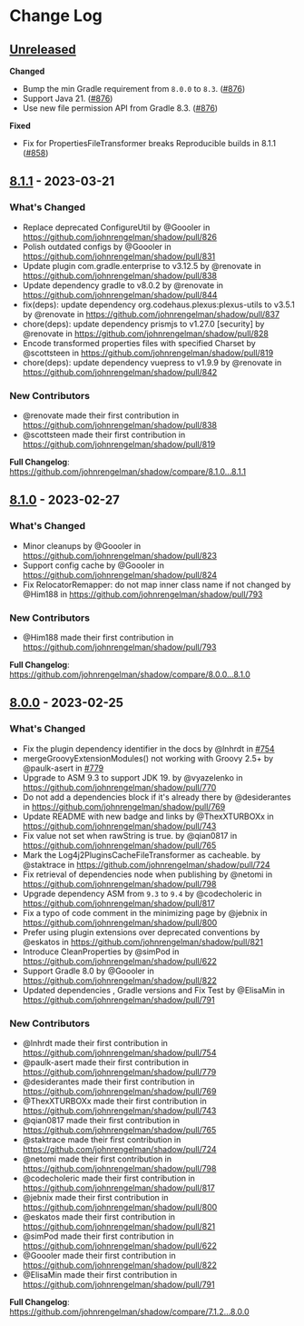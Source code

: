 # Change Log

## [Unreleased]

**Changed**

- Bump the min Gradle requirement from `8.0.0` to `8.3`. ([#876](https://github.com/johnrengelman/shadow/pull/876))
- Support Java 21. ([#876](https://github.com/johnrengelman/shadow/pull/876))
- Use new file permission API from Gradle 8.3. ([#876](https://github.com/johnrengelman/shadow/pull/876))

**Fixed**

- Fix for PropertiesFileTransformer breaks Reproducible builds in
  8.1.1 ([#858](https://github.com/johnrengelman/shadow/pull/858))

## [8.1.1] - 2023-03-21

### What's Changed

* Replace deprecated ConfigureUtil by @Goooler in https://github.com/johnrengelman/shadow/pull/826
* Polish outdated configs by @Goooler in https://github.com/johnrengelman/shadow/pull/831
* Update plugin com.gradle.enterprise to v3.12.5 by @renovate in https://github.com/johnrengelman/shadow/pull/838
* Update dependency gradle to v8.0.2 by @renovate in https://github.com/johnrengelman/shadow/pull/844
* fix(deps): update dependency org.codehaus.plexus:plexus-utils to v3.5.1 by @renovate
  in https://github.com/johnrengelman/shadow/pull/837
* chore(deps): update dependency prismjs to v1.27.0 [security] by @renovate
  in https://github.com/johnrengelman/shadow/pull/828
* Encode transformed properties files with specified Charset by @scottsteen
  in https://github.com/johnrengelman/shadow/pull/819
* chore(deps): update dependency vuepress to v1.9.9 by @renovate in https://github.com/johnrengelman/shadow/pull/842

### New Contributors

* @renovate made their first contribution in https://github.com/johnrengelman/shadow/pull/838
* @scottsteen made their first contribution in https://github.com/johnrengelman/shadow/pull/819

**Full Changelog**: https://github.com/johnrengelman/shadow/compare/8.1.0...8.1.1

## [8.1.0] - 2023-02-27

### What's Changed

* Minor cleanups by @Goooler in https://github.com/johnrengelman/shadow/pull/823
* Support config cache by @Goooler in https://github.com/johnrengelman/shadow/pull/824
* Fix RelocatorRemapper: do not map inner class name if not changed by @Him188
  in https://github.com/johnrengelman/shadow/pull/793

### New Contributors

* @Him188 made their first contribution in https://github.com/johnrengelman/shadow/pull/793

**Full Changelog**: https://github.com/johnrengelman/shadow/compare/8.0.0...8.1.0

## [8.0.0] - 2023-02-25

### What's Changed

* Fix the plugin dependency identifier in the docs by @lnhrdt
  in [#754](https://github.com/johnrengelman/shadow/pull/754)
* mergeGroovyExtensionModules() not working with Groovy 2.5+ by @paulk-asert
  in [#779](https://github.com/johnrengelman/shadow/pull/779)
* Upgrade to ASM 9.3 to support JDK 19. by @vyazelenko in https://github.com/johnrengelman/shadow/pull/770
* Do not add a dependencies block if it's already there by @desiderantes
  in https://github.com/johnrengelman/shadow/pull/769
* Update README with new badge and links by @ThexXTURBOXx in https://github.com/johnrengelman/shadow/pull/743
* Fix value not set when rawString is true. by @qian0817 in https://github.com/johnrengelman/shadow/pull/765
* Mark the Log4j2PluginsCacheFileTransformer as cacheable. by @staktrace
  in https://github.com/johnrengelman/shadow/pull/724
* Fix retrieval of dependencies node when publishing by @netomi in https://github.com/johnrengelman/shadow/pull/798
* Upgrade dependency ASM from `9.3` to `9.4` by @codecholeric in https://github.com/johnrengelman/shadow/pull/817
* Fix a typo of code comment in the minimizing page by @jebnix in https://github.com/johnrengelman/shadow/pull/800
* Prefer using plugin extensions over deprecated conventions by @eskatos
  in https://github.com/johnrengelman/shadow/pull/821
* Introduce CleanProperties by @simPod in https://github.com/johnrengelman/shadow/pull/622
* Support Gradle 8.0 by @Goooler in https://github.com/johnrengelman/shadow/pull/822
* Updated dependencies , Gradle versions and Fix Test by @ElisaMin in https://github.com/johnrengelman/shadow/pull/791

### New Contributors

* @lnhrdt made their first contribution in https://github.com/johnrengelman/shadow/pull/754
* @paulk-asert made their first contribution in https://github.com/johnrengelman/shadow/pull/779
* @desiderantes made their first contribution in https://github.com/johnrengelman/shadow/pull/769
* @ThexXTURBOXx made their first contribution in https://github.com/johnrengelman/shadow/pull/743
* @qian0817 made their first contribution in https://github.com/johnrengelman/shadow/pull/765
* @staktrace made their first contribution in https://github.com/johnrengelman/shadow/pull/724
* @netomi made their first contribution in https://github.com/johnrengelman/shadow/pull/798
* @codecholeric made their first contribution in https://github.com/johnrengelman/shadow/pull/817
* @jebnix made their first contribution in https://github.com/johnrengelman/shadow/pull/800
* @eskatos made their first contribution in https://github.com/johnrengelman/shadow/pull/821
* @simPod made their first contribution in https://github.com/johnrengelman/shadow/pull/622
* @Goooler made their first contribution in https://github.com/johnrengelman/shadow/pull/822
* @ElisaMin made their first contribution in https://github.com/johnrengelman/shadow/pull/791

**Full Changelog**: https://github.com/johnrengelman/shadow/compare/7.1.2...8.0.0


[Unreleased]: https://github.com/GradleUp/shadow/compare/8.1.1...HEAD
[8.1.1]: https://github.com/GradleUp/shadow/releases/tag/8.1.1
[8.1.0]: https://github.com/GradleUp/shadow/releases/tag/8.1.0
[8.0.0]: https://github.com/GradleUp/shadow/releases/tag/8.0.0

